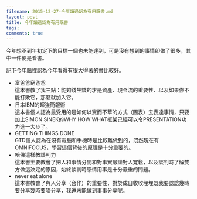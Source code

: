 ```yaml
---
filename: 2015-12-27-今年讀過認為有用既書.md
layout: post
title: 今年讀過認為有用既書
tags: 
comments: true
---
```


今年想不到年初定下的目標一個也未能達到，可是沒有想到的事情卻做了很多，其中一件便是看書。

記下今年腦裡認為今年看得有很大得著的書比較好。

* 富爸爸窮爸爸  
這本書教了我三點：能夠錢生錢的才是資產、現金流的重要性、以及如果你不能打敗它，那麼就加入它。
* 日本IBM的超強簡報術  
這本書個人認為最受用的是如何以實而不華的方式（圖表）去表達事情，只要加上SIMON SINEK的WHY HOW WHAT框架己經可以令PRESENTATION功力進一大步了。
* GETTING THINGS DONE  
GTD個人認為在沒有電腦和手機時是比較難做到的，既然現在有OMNIFOCUS，學習這個背後的原理是十分重要的。
* 哈佛這樣教談判力  
這本書主要教會了把人和事情分開和對事實嚴謹對人寛鬆，以及談判時了解雙方做這決定的原因，始終談判時感情用事是十分嚴重的問題。
* never eat alone  
這本書教會了與人分享（合作）的重要性，對於成日收收埋埋既我要諗諗幾時要分享幾時要唔分享，我還未能做到事事分享呢。